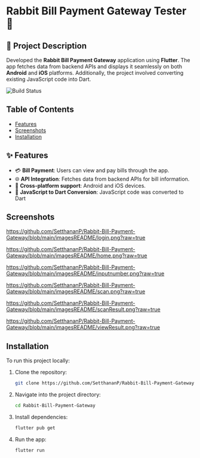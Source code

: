 # Rabbit Bill Payment Gateway Tester 🐰 

## 📝 Project Description
Developed the **Rabbit Bill Payment Gateway** application using **Flutter**. The app fetches data from backend APIs and displays it seamlessly on both **Android** and **iOS** platforms. Additionally, the project involved converting existing JavaScript code into Dart.

![Build Status](https://img.shields.io/badge/build-Complete-brightgreen)

## Table of Contents
- [Features](#features)
- [Screenshots](#screenshots)
- [Installation](#installation)

## ✨ Features
- 💳 **Bill Payment**: Users can view and pay bills through the app.
- 🌐 **API Integration**: Fetches data from backend APIs for bill information.
- 📱 **Cross-platform support**: Android and iOS devices.
- 🔄 **JavaScript to Dart Conversion**: JavaScript code was converted to Dart

## Screenshots

https://github.com/SetthananP/Rabbit-Bill-Payment-Gateway/blob/main/imagesREADME/login.png?raw=true

https://github.com/SetthananP/Rabbit-Bill-Payment-Gateway/blob/main/imagesREADME/home.png?raw=true

https://github.com/SetthananP/Rabbit-Bill-Payment-Gateway/blob/main/imagesREADME/inputnumber.png?raw=true

https://github.com/SetthananP/Rabbit-Bill-Payment-Gateway/blob/main/imagesREADME/scan.png?raw=true

https://github.com/SetthananP/Rabbit-Bill-Payment-Gateway/blob/main/imagesREADME/scanResult.png?raw=true

https://github.com/SetthananP/Rabbit-Bill-Payment-Gateway/blob/main/imagesREADME/viewResult.png?raw=true



## Installation
To run this project locally:

1. Clone the repository:
   ```bash
   git clone https://github.com/SetthananP/Rabbit-Bill-Payment-Gateway.git

2. Navigate into the project directory:
   ```bash
   cd Rabbit-Bill-Payment-Gateway

3. Install dependencies:
   ```bash
   flutter pub get

4. Run the app:
   ```bash
   flutter run

